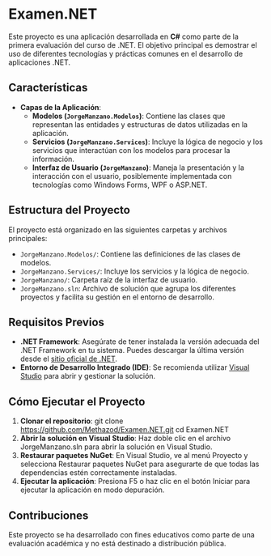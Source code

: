 # Examen.NET

Este proyecto es una aplicación desarrollada en **C#** como parte de la primera evaluación del curso de .NET. El objetivo principal es demostrar el uso de diferentes tecnologías y prácticas comunes en el desarrollo de aplicaciones .NET.

## Características

- **Capas de la Aplicación**:
  - **Modelos (`JorgeManzano.Modelos`)**: Contiene las clases que representan las entidades y estructuras de datos utilizadas en la aplicación.
  - **Servicios (`JorgeManzano.Services`)**: Incluye la lógica de negocio y los servicios que interactúan con los modelos para procesar la información.
  - **Interfaz de Usuario (`JorgeManzano`)**: Maneja la presentación y la interacción con el usuario, posiblemente implementada con tecnologías como Windows Forms, WPF o ASP.NET.

## Estructura del Proyecto

El proyecto está organizado en las siguientes carpetas y archivos principales:

- `JorgeManzano.Modelos/`: Contiene las definiciones de las clases de modelos.
- `JorgeManzano.Services/`: Incluye los servicios y la lógica de negocio.
- `JorgeManzano/`: Carpeta raíz de la interfaz de usuario.
- `JorgeManzano.sln`: Archivo de solución que agrupa los diferentes proyectos y facilita su gestión en el entorno de desarrollo.

## Requisitos Previos

- **.NET Framework**: Asegúrate de tener instalada la versión adecuada del .NET Framework en tu sistema. Puedes descargar la última versión desde el [sitio oficial de .NET](https://dotnet.microsoft.com/download/dotnet-framework).
- **Entorno de Desarrollo Integrado (IDE)**: Se recomienda utilizar [Visual Studio](https://visualstudio.microsoft.com/) para abrir y gestionar la solución.

## Cómo Ejecutar el Proyecto

1. **Clonar el repositorio**:
   git clone https://github.com/Methazod/Examen.NET.git
   cd Examen.NET
2. **Abrir la solución en Visual Studio**:
   Haz doble clic en el archivo JorgeManzano.sln para abrir la solución en Visual Studio.
3. **Restaurar paquetes NuGet**:
   En Visual Studio, ve al menú Proyecto y selecciona Restaurar paquetes NuGet para asegurarte de que todas las dependencias estén correctamente instaladas.
4. **Ejecutar la aplicación**:
   Presiona F5 o haz clic en el botón Iniciar para ejecutar la aplicación en modo depuración.
## Contribuciones
Este proyecto se ha desarrollado con fines educativos como parte de una evaluación académica y no está destinado a distribución pública.
